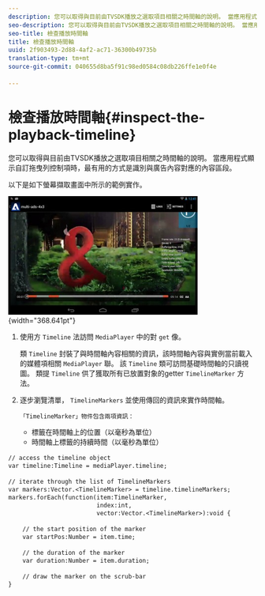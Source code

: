 ```yaml
---
description: 您可以取得與目前由TVSDK播放之選取項目相關之時間軸的說明。 當應用程式顯示自訂拖曳列控制項時，最有用的方式是識別與廣告內容對應的內容區段。
seo-description: 您可以取得與目前由TVSDK播放之選取項目相關之時間軸的說明。 當應用程式顯示自訂拖曳列控制項時，最有用的方式是識別與廣告內容對應的內容區段。
seo-title: 檢查播放時間軸
title: 檢查播放時間軸
uuid: 2f903493-2d88-4af2-ac71-36300b49735b
translation-type: tm+mt
source-git-commit: 040655d8ba5f91c98ed0584c08db226ffe1e0f4e

---
```



# 檢查播放時間軸{#inspect-the-playback-timeline}

您可以取得與目前由TVSDK播放之選取項目相關之時間軸的說明。 當應用程式顯示自訂拖曳列控制項時，最有用的方式是識別與廣告內容對應的內容區段。

以下是如下螢幕擷取畫面中所示的範例實作。
<!--<a id="fig_6D9FB3764F3947A38B8E7726187BD461"></a>-->

![](assets/inspect-playback.jpg){width=&quot;368.641pt&quot;}

1. 使用方 `Timeline` 法訪問 `MediaPlayer` 中的對 `get` 像。

   類 `Timeline` 封裝了與時間軸內容相關的資訊，該時間軸內容與實例當前載入的媒體項相關 `MediaPlayer` 聯。 該 `Timeline` 類可訪問基礎時間軸的只讀視圖。 類提 `Timeline` 供了獲取所有已放置對象的getter `TimelineMarker` 方法。

1. 逐步瀏覽清單， `TimelineMarkers` 並使用傳回的資訊來實作時間軸。

       「TimelineMarker」物件包含兩項資訊：
   
   * 標籤在時間軸上的位置（以毫秒為單位）
   * 時間軸上標籤的持續時間（以毫秒為單位）

<!--<a id="example_BA936629E82B4082A2E2C548E3FC3357"></a>-->

```
// access the timeline object 
var timeline:Timeline = mediaPlayer.timeline; 
 
// iterate through the list of TimelineMarkers 
var markers:Vector.<TimelineMarker> = timeline.timelineMarkers; 
markers.forEach(function(item:TimelineMarker,  
                         index:int,  
                         vector:Vector.<TimelineMarker>):void { 
    
    // the start position of the marker 
    var startPos:Number = item.time; 
 
    // the duration of the marker 
    var duration:Number = item.duration; 
 
    // draw the marker on the scrub-bar 
}
```

